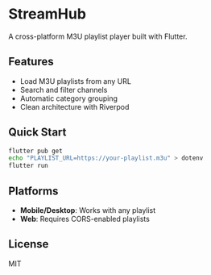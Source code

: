 # StreamHub

A cross-platform M3U playlist player built with Flutter.

## Features

- Load M3U playlists from any URL
- Search and filter channels
- Automatic category grouping
- Clean architecture with Riverpod

## Quick Start

```bash
flutter pub get
echo "PLAYLIST_URL=https://your-playlist.m3u" > dotenv
flutter run
```

## Platforms

- **Mobile/Desktop**: Works with any playlist
- **Web**: Requires CORS-enabled playlists

## License

MIT
